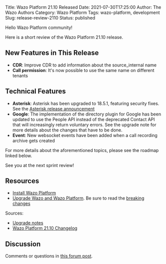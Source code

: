 Title: Wazo Platform 21.10 Released
Date: 2021-07-30T17:25:00
Author: The Wazo Authors
Category: Wazo Platform
Tags: wazo-platform, development
Slug: release-review-2110
Status: published

Hello Wazo Platform community!

Here is a short review of the Wazo Platform 21.10 release.

## New Features in This Release

- **CDR**: Improve CDR to add information about the source_internal name
- **Call permission**: It's now possible to use the same name on different tenants

## Technical Features

- **Asterisk**: Asterisk has been upgraded to 18.5.1, featuring security fixes. See the [Asterisk release announcement](https://www.asterisk.org/asterisk-news/asterisk-13-38-3-16-19-1-17-9-4-18-5-1-and-16-8-cert10-now-available-security/)
- **Google**: The implementation of the directory plugin for Google has been updated to use the People API instead of the deprecated Contact API that will increasingly return voluntary errors. See the upgrade note for more details about the changes that have to be done.
- **Event**: New websocket events have been added when a call recording archive gets created

For more details about the aforementioned topics, please see the roadmap linked below.

See you at the next sprint review!

## Resources

- [Install Wazo Platform](/use-cases)
- [Upgrade Wazo and Wazo Platform](/uc-doc/upgrade/). Be sure to read the
  [breaking changes](/uc-doc/upgrade/upgrade_notes#21-10)

Sources:

- [Upgrade notes](/uc-doc/upgrade/upgrade_notes#21-10)
- [Wazo Platform 21.10 Changelog](https://wazo-dev.atlassian.net/issues/?jql=project%3DWAZO%20AND%20fixVersion%3D21.10)

## Discussion

Comments or questions in
[this forum post](https://wazo-platform.discourse.group/t/blog-wazo-platform-21-10-released).
